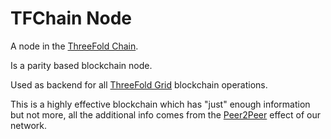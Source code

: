 # TFChain Node

A node in the [ThreeFold Chain](threefold__tfchain).

Is a parity based blockchain node.

Used as backend for all [ThreeFold Grid](threefold__threefold_grid) blockchain operations.

This is a highly effective blockchain which has "just" enough information but not more, all the additional info comes from the [Peer2Peer](threefold__peer2peer) effect of our network.
